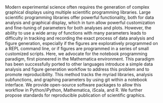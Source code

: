 Modern experimental science often requires the generation of complex graphical displays using multiple scientific programming libraries. Large scientific programming libraries offer powerful functionality, both for data analysis and graphical display, which in turn allow powerful customization and fine-tuning of parameters for both analyses and plots. However, the ability to use a wide array of functions with many parameters leads to difficulty in tracking and recording the exact process of data analysis and figure generation, especially if the figures are exploratively programmed on a REPL command line, or if figures are programmed in a series of small customized scripts. Here, we advocate for the notebook programming paradigm, first pioneered in the Mathematica environment. This paradigm has been successfully ported to other languages introduce a simple data analysis and figure generation workflow to address this problem and to promote reproducibility. This method tracks the myriad libraries, analysis subfunctions, and graphing parameters by using git within a notebook interface. We provide open-source software packages to allow this workflow in Python/iPython, Mathematica, iScala, and R. We further propose standards for reproducible publication of scientific graphics.